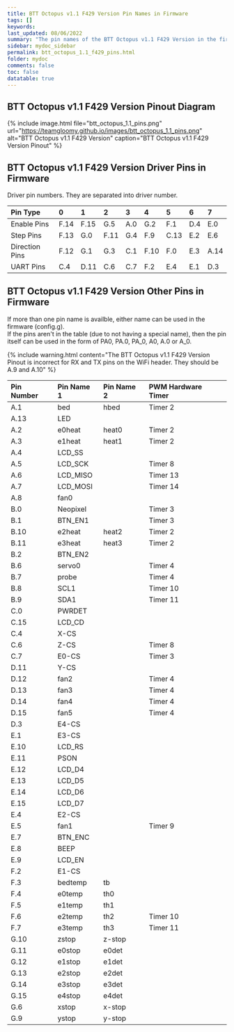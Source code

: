 ```yaml
---
title: BTT Octopus v1.1 F429 Version Pin Names in Firmware
tags: []
keywords: 
last_updated: 08/06/2022
summary: "The pin names of the BTT Octopus v1.1 F429 Version in the firmware"
sidebar: mydoc_sidebar
permalink: btt_octopus_1.1_f429_pins.html
folder: mydoc
comments: false
toc: false
datatable: true
---
```


## BTT Octopus v1.1 F429 Version Pinout Diagram

{% include image.html file="btt_octopus_1.1_pins.png" url="https://teamgloomy.github.io/images/btt_octopus_1.1_pins.png" alt="BTT Octopus v1.1 F429 Version" caption="BTT Octopus v1.1 F429 Version Pinout" %}

## BTT Octopus v1.1 F429 Version Driver Pins in Firmware

Driver pin numbers. They are separated into driver number.

<div class="datatable-begin"></div>

|Pin Type|0|1|2|3|4|5|6|7|
| :------------- |:-------------|:-------------|:-------------|:-------------|:-------------|:-------------|:-------------|:-------------|
|Enable Pins|F.14|F.15|G.5|A.0|G.2|F.1|D.4|E.0|
|Step Pins|F.13|G.0|F.11|G.4|F.9|C.13|E.2|E.6|
|Direction Pins|F.12|G.1|G.3|C.1|F.10|F.0|E.3|A.14|
|UART Pins|C.4|D.11|C.6|C.7|F.2|E.4|E.1|D.3|

<div class="datatable-end"></div>

## BTT Octopus v1.1 F429 Version Other Pins in Firmware 

If more than one pin name is availble, either name can be used in the firmware (config.g).  
If the pins aren't in the table (due to not having a special name), then the pin itself can be used in the form of PA0, PA.0, PA_0, A0, A.0 or A_0.

{% include warning.html content="The BTT Octopus v1.1 F429 Version Pinout is incorrect for RX and TX pins on the WiFi header. They should be A.9 and A.10" %}

<div class="datatable-begin"></div>

|Pin Number|Pin Name 1|Pin Name 2|PWM Hardware Timer|
| :------------- |:-------------|:-------------|:-------------|
|A.1|bed|hbed|Timer 2|
|A.13|LED|||
|A.2|e0heat|heat0|Timer 2|
|A.3|e1heat|heat1|Timer 2|
|A.4|LCD_SS|||
|A.5|LCD_SCK||Timer 8|
|A.6|LCD_MISO||Timer 13|
|A.7|LCD_MOSI||Timer 14|
|A.8|fan0|||
|B.0|Neopixel||Timer 3|
|B.1|BTN_EN1||Timer 3|
|B.10|e2heat|heat2|Timer 2|
|B.11|e3heat|heat3|Timer 2|
|B.2|BTN_EN2|||
|B.6|servo0||Timer 4|
|B.7|probe||Timer 4|
|B.8|SCL1||Timer 10|
|B.9|SDA1||Timer 11|
|C.0|PWRDET|||
|C.15|LCD_CD|||
|C.4|X-CS|||
|C.6|Z-CS||Timer 8|
|C.7|E0-CS||Timer 3|
|D.11|Y-CS|||
|D.12|fan2||Timer 4|
|D.13|fan3||Timer 4|
|D.14|fan4||Timer 4|
|D.15|fan5||Timer 4|
|D.3|E4-CS|||
|E.1|E3-CS|||
|E.10|LCD_RS|||
|E.11|PSON|||
|E.12|LCD_D4|||
|E.13|LCD_D5|||
|E.14|LCD_D6|||
|E.15|LCD_D7|||
|E.4|E2-CS|||
|E.5|fan1||Timer 9|
|E.7|BTN_ENC|||
|E.8|BEEP|||
|E.9|LCD_EN|||
|F.2|E1-CS|||
|F.3|bedtemp|tb||
|F.4|e0temp|th0||
|F.5|e1temp|th1||
|F.6|e2temp|th2|Timer 10|
|F.7|e3temp|th3|Timer 11|
|G.10|zstop|z-stop||
|G.11|e0stop|e0det||
|G.12|e1stop|e1det||
|G.13|e2stop|e2det||
|G.14|e3stop|e3det||
|G.15|e4stop|e4det||
|G.6|xstop|x-stop||
|G.9|ystop|y-stop||

<div class="datatable-end"></div>